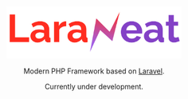 <p align="center"><img src="https://raw.githubusercontent.com/laraneat/art/master/logo-lockup/laraneat-lockup.png" width="350"></p>
<p align="center">Modern PHP Framework based on <a href="https://github.com/laravel/laravel">Laravel</a>.</p>
<p align="center">Currently under development.</p>
